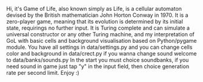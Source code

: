 Hi, it's Game of Life, also known simply as Life, is a cellular automaton devised by the British mathematician John Horton Conway in 1970. 
 It is a zero-player game, meaning that its evolution is determined by its initial state, requirings no further input. 
 It is Turing complete and can simulate a universal constructor or any other Turing machine, and my interpretation of GoL with basic cells and background visualisation based on Python/pygame module.
 You have all settings in data/settings.py and you can change cells color and background in data/crect.py if you wanna change sound welcome to data/banks/sounds.py 
In the start you must choice soundbanks, if you need sound in game just tap "y" in the input field, then choice generation rate per second limit. Enjoy :)
